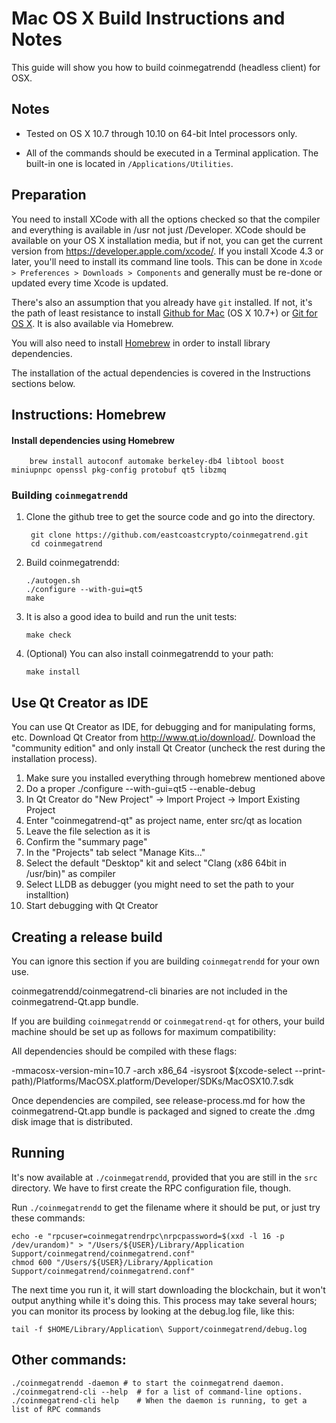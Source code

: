 Mac OS X Build Instructions and Notes
====================================
This guide will show you how to build coinmegatrendd (headless client) for OSX.

Notes
-----

* Tested on OS X 10.7 through 10.10 on 64-bit Intel processors only.

* All of the commands should be executed in a Terminal application. The
built-in one is located in `/Applications/Utilities`.

Preparation
-----------

You need to install XCode with all the options checked so that the compiler
and everything is available in /usr not just /Developer. XCode should be
available on your OS X installation media, but if not, you can get the
current version from https://developer.apple.com/xcode/. If you install
Xcode 4.3 or later, you'll need to install its command line tools. This can
be done in `Xcode > Preferences > Downloads > Components` and generally must
be re-done or updated every time Xcode is updated.

There's also an assumption that you already have `git` installed. If
not, it's the path of least resistance to install [Github for Mac](https://mac.github.com/)
(OS X 10.7+) or
[Git for OS X](https://code.google.com/p/git-osx-installer/). It is also
available via Homebrew.

You will also need to install [Homebrew](http://brew.sh) in order to install library
dependencies.

The installation of the actual dependencies is covered in the Instructions
sections below.

Instructions: Homebrew
----------------------

#### Install dependencies using Homebrew

        brew install autoconf automake berkeley-db4 libtool boost miniupnpc openssl pkg-config protobuf qt5 libzmq

### Building `coinmegatrendd`

1. Clone the github tree to get the source code and go into the directory.

        git clone https://github.com/eastcoastcrypto/coinmegatrend.git
        cd coinmegatrend

2.  Build coinmegatrendd:

        ./autogen.sh
        ./configure --with-gui=qt5
        make

3.  It is also a good idea to build and run the unit tests:

        make check

4.  (Optional) You can also install coinmegatrendd to your path:

        make install

Use Qt Creator as IDE
------------------------
You can use Qt Creator as IDE, for debugging and for manipulating forms, etc.
Download Qt Creator from http://www.qt.io/download/. Download the "community edition" and only install Qt Creator (uncheck the rest during the installation process).

1. Make sure you installed everything through homebrew mentioned above
2. Do a proper ./configure --with-gui=qt5 --enable-debug
3. In Qt Creator do "New Project" -> Import Project -> Import Existing Project
4. Enter "coinmegatrend-qt" as project name, enter src/qt as location
5. Leave the file selection as it is
6. Confirm the "summary page"
7. In the "Projects" tab select "Manage Kits..."
8. Select the default "Desktop" kit and select "Clang (x86 64bit in /usr/bin)" as compiler
9. Select LLDB as debugger (you might need to set the path to your installtion)
10. Start debugging with Qt Creator

Creating a release build
------------------------
You can ignore this section if you are building `coinmegatrendd` for your own use.

coinmegatrendd/coinmegatrend-cli binaries are not included in the coinmegatrend-Qt.app bundle.

If you are building `coinmegatrendd` or `coinmegatrend-qt` for others, your build machine should be set up
as follows for maximum compatibility:

All dependencies should be compiled with these flags:

 -mmacosx-version-min=10.7
 -arch x86_64
 -isysroot $(xcode-select --print-path)/Platforms/MacOSX.platform/Developer/SDKs/MacOSX10.7.sdk

Once dependencies are compiled, see release-process.md for how the coinmegatrend-Qt.app
bundle is packaged and signed to create the .dmg disk image that is distributed.

Running
-------

It's now available at `./coinmegatrendd`, provided that you are still in the `src`
directory. We have to first create the RPC configuration file, though.

Run `./coinmegatrendd` to get the filename where it should be put, or just try these
commands:

    echo -e "rpcuser=coinmegatrendrpc\nrpcpassword=$(xxd -l 16 -p /dev/urandom)" > "/Users/${USER}/Library/Application Support/coinmegatrend/coinmegatrend.conf"
    chmod 600 "/Users/${USER}/Library/Application Support/coinmegatrend/coinmegatrend.conf"

The next time you run it, it will start downloading the blockchain, but it won't
output anything while it's doing this. This process may take several hours;
you can monitor its process by looking at the debug.log file, like this:

    tail -f $HOME/Library/Application\ Support/coinmegatrend/debug.log

Other commands:
-------

    ./coinmegatrendd -daemon # to start the coinmegatrend daemon.
    ./coinmegatrend-cli --help  # for a list of command-line options.
    ./coinmegatrend-cli help    # When the daemon is running, to get a list of RPC commands
